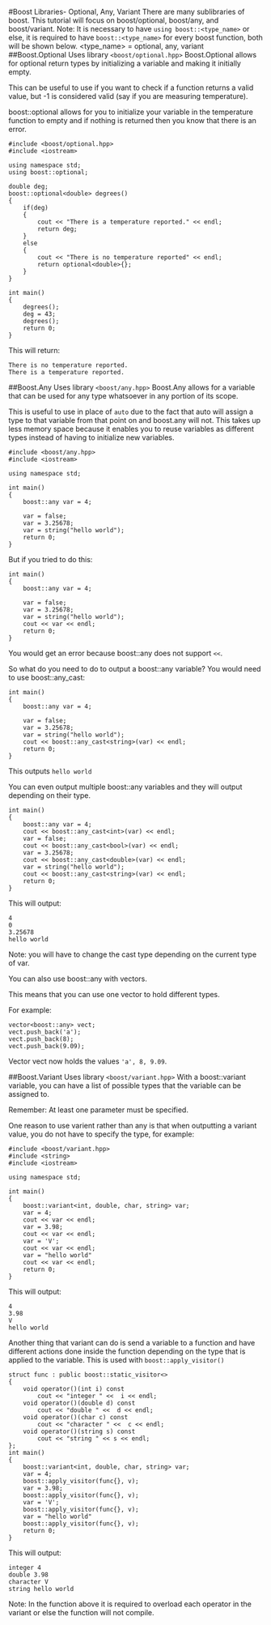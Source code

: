 #Boost Libraries- Optional, Any, Variant
There are many sublibraries of boost.
This tutorial will focus on boost/optional, boost/any, and boost/variant.
Note: It is necessary to have `using boost::<type_name>` or else, it is required to have `boost::<type_name>` for every boost function, both will be shown below.
<type_name> = optional, any, variant
##Boost.Optional
Uses library `<boost/optional.hpp>`
Boost.Optional allows for optional return types by initializing a variable and making it initially empty.

This can be useful to use if you want to check if a function returns a valid value, but -1 is considered valid (say if you are measuring temperature).

boost::optional allows for you to initialize your variable in the temperature function to empty and if nothing is returned then you know that there is an error.
```
#include <boost/optional.hpp>
#include <iostream>

using namespace std;
using boost::optional;

double deg;
boost::optional<double> degrees()
{
	if(deg)
	{
		cout << "There is a temperature reported." << endl;
		return deg;
	}
	else
	{
		cout << "There is no temperature reported" << endl;
		return optional<double>{};
	}
}

int main()
{
	degrees();
	deg = 43;
	degrees();
	return 0;
}
```
This will return:

```
There is no temperature reported.
There is a temperature reported.
```
##Boost.Any
Uses library `<boost/any.hpp>`
Boost.Any allows for a variable that can be used for any type whatsoever in any portion of its scope.

This is useful to use in place of `auto` due to the fact that auto will assign a type to that variable from that point on and boost.any will not.
This takes up less memory space because it enables you to reuse variables as different types instead of having to initialize new variables.

```
#include <boost/any.hpp>
#include <iostream>

using namespace std;

int main()
{
	boost::any var = 4;
	
	var = false;
	var = 3.25678;
	var = string("hello world");
	return 0;
}
```
But if you tried to do this:
```
int main()
{
	boost::any var = 4;
	
	var = false;
	var = 3.25678;
	var = string("hello world");	
	cout << var << endl;
	return 0;
}
```
You would get an error because boost::any does not support `<<`.

So what do you need to do to output a boost::any variable?
You would need to use boost::any_cast:
```
int main()
{
	boost::any var = 4;
	
	var = false;
	var = 3.25678;
	var = string("hello world");
	cout << boost::any_cast<string>(var) << endl;
	return 0;
}
```
This outputs `hello world`

You can even output multiple boost::any variables and they will output depending on their type.
```
int main()
{
	boost::any var = 4;
	cout << boost::any_cast<int>(var) << endl;
	var = false;
	cout << boost::any_cast<bool>(var) << endl;
	var = 3.25678;
	cout << boost::any_cast<double>(var) << endl;
	var = string("hello world");
	cout << boost::any_cast<string>(var) << endl;
	return 0;
}
```
This will output:
```
4
0
3.25678
hello world
```
Note: you will have to change the cast type depending on the current type of var.

You can also use boost::any with vectors.

This means that you can use one vector to hold different types.

For example:
```
vector<boost::any> vect;
vect.push_back('a');
vect.push_back(8);
vect.push_back(9.09);

```
Vector vect now holds the values `'a', 8, 9.09`.

##Boost.Variant
Uses library `<boost/variant.hpp>`
With a boost::variant variable, you can have a list of possible types that the variable can be assigned to.

Remember: At least one parameter must be specified.

One reason to use varient rather than  any is that when outputting a variant value, you do not have to specify the type, for example:
```
#include <boost/variant.hpp>
#include <string>
#include <iostream>

using namespace std;

int main()
{
	boost::variant<int, double, char, string> var;
	var = 4;
	cout << var << endl;
	var = 3.98;
	cout << var << endl;
	var = 'V';
	cout << var << endl;
	var = "hello world"
	cout << var << endl;
	return 0;
}
```
This will output:
```
4
3.98
V
hello world
```

Another thing that variant can do is send a variable to a function and have different actions done inside the function depending on the type that is applied to the variable.
This is used with `boost::apply_visitor()`
```
struct func : public boost::static_visitor<>
{
	void operator()(int i) const
		cout << "integer " <<  i << endl;
	void operator()(double d) const
		cout << "double " <<  d << endl;
	void operator()(char c) const
		cout << "character " <<  c << endl;
	void operator()(string s) const
		cout << "string " << s << endl;
};
int main()
{
	boost::variant<int, double, char, string> var;
	var = 4;
	boost::apply_visitor(func{}, v);
	var = 3.98;
	boost::apply_visitor(func{}, v);
	var = 'V';
	boost::apply_visitor(func{}, v);
	var = "hello world"
	boost::apply_visitor(func{}, v);
	return 0;
}
```
This will output:
```
integer 4
double 3.98
character V
string hello world
```
Note: In the function above it is required to overload each operator in the variant or else the function will not compile.
